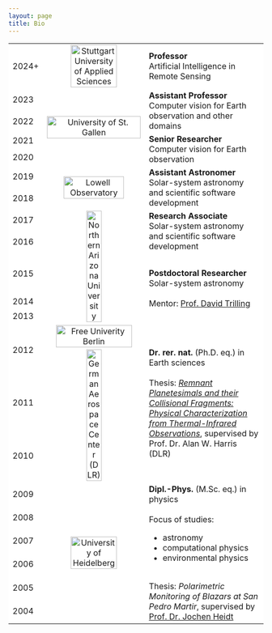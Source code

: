 ```yaml
---
layout: page
title: Bio
---
```



<table align="center">

<tr>
<td bgcolor="white">2024+</td>
<td align="center" bgcolor="white"><a href="https://www.hft-stuttgart.de"><img src="https://www.hft-stuttgart.de/fileadmin/Dateien/Marketing/Pressemitteilungen/HFT-logo-klein-Aplustext.jpg" width="70%" alt="Stuttgart University of Applied Sciences"></a></td>
<td bgcolor="white"><strong>Professor</strong><br>Artificial Intelligence in Remote Sensing</td>
</tr>

<tr>
<td bgcolor="white">2023</td>
<td align="center" rowspan="4" width="40%" bgcolor="white"><a href="https://www.unisg.ch"><img src="https://sustainability.unisg.ch/wp-content/uploads/USG_E_RGB_Web_high_res.png" width="100%" alt="University of St. Gallen"></a></td>
<td rowspan="2" bgcolor="white"><strong>Assistant Professor</strong><br>Computer vision for Earth observation and other domains</td>
</tr>



<tr>
<td bgcolor="white">2022</td>
</tr>


<tr>
<td bgcolor="white">2021</td>
<td rowspan="2" bgcolor="white"><strong>Senior Researcher</strong><br>Computer vision for Earth observation</td>
</tr>

<tr>
<td bgcolor="white">2020</td>
</tr>

<tr>
<td bgcolor="white">2019</td>
<td align="center" rowspan="2" bgcolor="white"><a href="https://www.lowell.edu"><img src="https://lowell.edu/wp-content/uploads/2019/12/lowell_125yearslogo.png" width="80%" alt="Lowell Observatory"></a></td>
<td rowspan="2" bgcolor="white"><strong>Assistant Astronomer</strong><br>Solar-system astronomy and scientific software development</td>
</tr>

<tr>
<td bgcolor="white">2018</td>
</tr>

<tr>
<td bgcolor="white">2017</td>
<td align="center" rowspan="5" bgcolor="white"><a href="https://www.nau.edu"><img src="https://nau.edu/wp-content/uploads/sites/87/2018/08/NAU_Acronym_primary-281_3514-300x213.png" width="40%" alt="Northern Arizona University"></a></td>
<td rowspan="2" bgcolor="white"><strong>Research Associate</strong><br> Solar-system astronomy and scientific software development</td>
</tr>

<tr>
<td bgcolor="white">2016</td>
</tr>


<tr>
<td bgcolor="white">2015</td>
<td rowspan="3" bgcolor="white"><strong>Postdoctoral Researcher</strong><br> Solar-system astronomy<br><br>Mentor: <a href="https://trillingresearchgroup.wordpress.com/trilling/">Prof. David Trilling</a></td>
</tr>

<tr>
<td bgcolor="white">2014</td>
</tr>

<tr>
<td bgcolor="white">2013</td>
</tr>

<tr>
<td bgcolor="white">2012</td>
<td align="center" rowspan="3" bgcolor="white"><a href="https://www.fu-berlin.de/en/index.html"><img alt="Free Univerity Berlin" src="https://www.fu-berlin.de/sites/corporate-design/grundlagen/_medien/fu_logo_web.png?width=1000" width="90%"></a><a href="https://www.dlr.de/pf">
<br>
<img src="https://www.dlr.de/en/images/2021/3/dlr-logo-black/@@images/image-2000-3854ff06963e6729b8dc5cd4c7711d99.jpeg" alt="German Aerospace Center (DLR)" width="40%"></a></td>
<td rowspan="3" bgcolor="white"><strong>Dr. rer. nat.</strong> (Ph.D. eq.) in Earth sciences<br><br>Thesis: <a href="https://refubium.fu-berlin.de/handle/fub188/2283"><em>Remnant Planetesimals and their Collisional Fragments: Physical Characterization from Thermal-Infrared Observations</em></a>, supervised by Prof. Dr. Alan W. Harris (DLR)</td>
</tr>

<tr>
<td bgcolor="white">2011</td>
</tr>

<tr>
<td bgcolor="white">2010</td>
</tr>

<tr>
<td bgcolor="white">2009</td>
<td align="center" rowspan="6" bgcolor="white"><a href="https://www.uni-heidelberg.de/en"><img alt="University of Heidelberg" src="https://backend.uni-heidelberg.de/sites/default/files/site_logo/icon-symbol-uh-logo-black_1.svg" width="70%"></a></td>
<td rowspan="6" bgcolor="white"><strong>Dipl.-Phys.</strong> (M.Sc. eq.) in physics<br><br>Focus of studies:<ul><li>astronomy</li><li>computational physics</li><li>environmental physics</li></ul><br>Thesis: <em>Polarimetric Monitoring of Blazars at San Pedro Martir</em>, supervised by <a href="http://www.lsw.uni-heidelberg.de/users/jheidt/">Prof. Dr. Jochen Heidt</a><br></td>
</tr>

<tr>
<td bgcolor="white">2008</td>
</tr>

<tr>
<td bgcolor="white">2007</td>
</tr>

<tr>
<td bgcolor="white">2006</td>
</tr>

<tr>
<td bgcolor="white">2005</td>
</tr>

<tr>
<td bgcolor="white">2004</td>
</tr>

</table>
